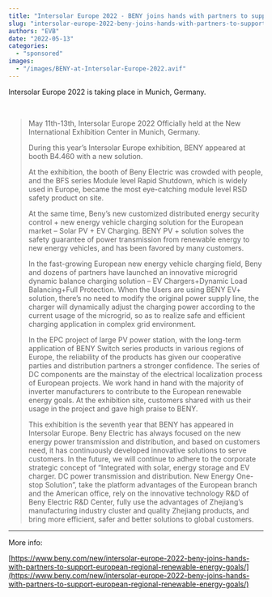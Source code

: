 ```yaml
---
title: "Intersolar Europe 2022 - BENY joins hands with partners to support European regional renewable energy goals"
slug: "intersolar-europe-2022-beny-joins-hands-with-partners-to-support-european-regional-renewable-energy-goals"
authors: "EVB"
date: "2022-05-13"
categories: 
  - "sponsored"
images: 
  - "/images/BENY-at-Intersolar-Europe-2022.avif"
---
```


Intersolar Europe 2022 is taking place in Munich, Germany.

 

> May 11th-13th, Intersolar Europe 2022 Officially held at the New International Exhibition Center in Munich, Germany.
> 
> During this year’s Intersolar Europe exhibition, BENY appeared at booth B4.460 with a new solution.
> 
> At the exhibition, the booth of Beny Electric was crowded with people, and the BFS series Module level Rapid Shutdown, which is widely used in Europe, became the most eye-catching module level RSD safety product on site.
> 
> At the same time, Beny’s new customized distributed energy security control + new energy vehicle charging solution for the European market – Solar PV + EV Charging. BENY PV + solution solves the safety guarantee of power transmission from renewable energy to new energy vehicles, and has been favored by many customers.
> 
> In the fast-growing European new energy vehicle charging field, Beny and dozens of partners have launched an innovative microgrid dynamic balance charging solution – EV Chargers+Dynamic Load Balancing+Full Protection. When the Users are using BENY EV+ solution, there’s no need to modify the original power supply line, the charger will dynamically adjust the charging power according to the current usage of the microgrid, so as to realize safe and efficient charging application in complex grid environment.
> 
> In the EPC project of large PV power station, with the long-term application of BENY Switch series products in various regions of Europe, the reliability of the products has given our cooperative parties and distribution partners a stronger confidence. The series of DC components are the mainstay of the electrical localization process of European projects. We work hand in hand with the majority of inverter manufacturers to contribute to the European renewable energy goals. At the exhibition site, customers shared with us their usage in the project and gave high praise to BENY.
> 
> This exhibition is the seventh year that BENY has appeared in Intersolar Europe. Beny Electric has always focused on the new energy power transmission and distribution, and based on customers need, it has continuously developed innovative solutions to serve customers. In the future, we will continue to adhere to the corporate strategic concept of “Integrated with solar, energy storage and EV charger. DC power transmission and distribution. New Energy One-stop Solution”, take the platform advantages of the European branch and the American office, rely on the innovative technology R&D of Beny Electric R&D Center, fully use the advantages of Zhejiang’s manufacturing industry cluster and quality Zhejiang products, and bring more efficient, safer and better solutions to global customers.

---

More info:

[https://www.beny.com/new/intersolar-europe-2022-beny-joins-hands-with-partners-to-support-european-regional-renewable-energy-goals/](https://www.beny.com/new/intersolar-europe-2022-beny-joins-hands-with-partners-to-support-european-regional-renewable-energy-goals/)
